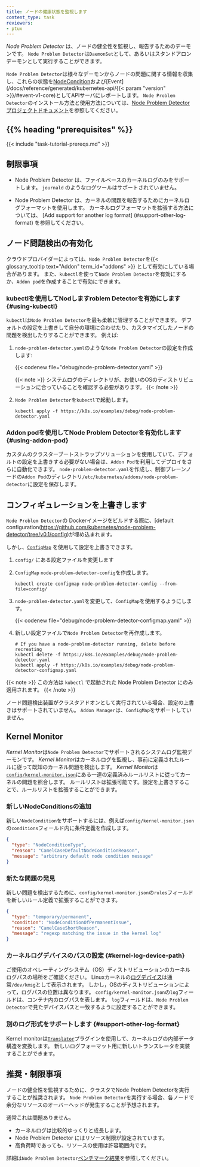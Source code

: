 ```yaml
---
title: ノードの健康状態を監視します
content_type: task
reviewers:
- ptux
---
```


<!-- overview -->

*Node Problem Detector* は、ノードの健全性を監視し、報告するためのデーモンです。
`Node Problem Detector`は`DaemonSet`として、あるいはスタンドアロンデーモンとして実行することができます。

`Node Problem Detector`は様々なデーモンからノードの問題に関する情報を収集し、これらの状態を[NodeCondition](/docs/concepts/architecture/nodes/#condition)および[Event](/docs/reference/generated/kubernetes-api/{{< param "version" >}}/#event-v1-core)としてAPIサーバにレポートします。
`Node Problem Detector`のインストール方法と使用方法については、[Node Problem Detectorプロジェクトドキュメント](https://github.com/kubernetes/node-problem-detector)を参照してください。

## {{% heading "prerequisites" %}}

{{< include "task-tutorial-prereqs.md" >}}

<!-- steps -->

## 制限事項

* Node Problem Detector は、ファイルベースのカーネルログのみをサポートします。
  `journald` のようなログツールはサポートされていません。

* Node Problem Detector は、カーネルの問題を報告するためにカーネルログフォーマットを使用します。
  カーネルログフォーマットを拡張する方法については、 [Add support for another log format] (#support-other-log-format) を参照してください。

## ノード問題検出の有効化

クラウドプロバイダーによっては、`Node Problem Detector`を{{< glossary_tooltip text="Addon" term_id="addons" >}} として有効にしている場合があります。
また、`kubectl`を使って`Node Problem Detector`を有効にするか、`Addon pod`を作成することで有効にできます。

### kubectlを使用してNodしますroblem Detectorを有効にします {#using-kubectl}

`kubectl`は`Node Problem Detector`を最も柔軟に管理することができます。
デフォルトの設定を上書きして自分の環境に合わせたり、カスタマイズしたノードの問題を検出したりすることができます。
例えば:

1. `node-problem-detector.yaml`のような`Node Problem Detector`の設定を作成します:

   {{< codenew file="debug/node-problem-detector.yaml" >}}

   {{< note >}}
   システムログのディレクトリが、お使いのOSのディストリビューションに合っていることを確認する必要があります。
   {{< /note >}}

1. `Node Problem Detector`を`kubectl`で起動します。

   ```shell
   kubectl apply -f https://k8s.io/examples/debug/node-problem-detector.yaml
   ```

### Addon podを使用してNode Problem Detectorを有効化します {#using-addon-pod}

カスタムのクラスターブートストラップソリューションを使用していて、デフォルトの設定を上書きする必要がない場合は、`Addon Pod`を利用してデプロイをさらに自動化できます。
`node-problem-detector.yaml`を作成し、制御プレーンノードの`Addon Pod`のディレクトリ`/etc/kubernetes/addons/node-problem-detector`に設定を保存します。

## コンフィギュレーションを上書きします

`Node Problem Detector`の Dockerイメージをビルドする際に、[default configuration(https://github.com/kubernetes/node-problem-detector/tree/v0.1/config)が埋め込まれます。

しかし、[`ConfigMap`](/docs/tasks/configure-pod-container/configure-pod-configmap/) を使用して設定を上書きできます。


1. `config/` にある設定ファイルを変更します
1. `ConfigMap` `node-problem-detector-config`を作成します。

   ```shell
   kubectl create configmap node-problem-detector-config --from-file=config/
   ```

1. `node-problem-detector.yaml`を変更して、`ConfigMap`を使用するようにします。

   {{< codenew file="debug/node-problem-detector-configmap.yaml" >}}

1. 新しい設定ファイルで`Node Problem Detector`を再作成します。

   ```shell
   # If you have a node-problem-detector running, delete before recreating
   kubectl delete -f https://k8s.io/examples/debug/node-problem-detector.yaml
   kubectl apply -f https://k8s.io/examples/debug/node-problem-detector-configmap.yaml
   ```

{{< note >}}
この方法は `kubectl` で起動された Node Problem Detector にのみ適用されます。
{{< /note >}}

ノード問題検出装置がクラスタアドオンとして実行されている場合、設定の上書きはサポートされていません。
`Addon Manager`は、`ConfigMap`をサポートしていません。

## Kernel Monitor

*Kernel Monitor*は`Node Problem Detector`でサポートされるシステムログ監視デーモンです。
*Kernel Monitor*はカーネルログを監視し、事前に定義されたルールに従って既知のカーネル問題を検出します。
*Kernel Monitor*は[`config/kernel-monitor.json`](https://github.com/kubernetes/node-problem-detector/blob/v0.1/config/kernel-monitor.json)にある一連の定義済みルールリストに従ってカーネルの問題を照合します。
ルールリストは拡張可能です。設定を上書きすることで、ルールリストを拡張することができます。

### 新しいNodeConditionsの追加

新しい`NodeCondition`をサポートするには、例えば`config/kernel-monitor.json`の`conditions`フィールド内に条件定義を作成します。

```json
{
  "type": "NodeConditionType",
  "reason": "CamelCaseDefaultNodeConditionReason",
  "message": "arbitrary default node condition message"
}
```

### 新たな問題の発見

新しい問題を検出するために、`config/kernel-monitor.json`の`rules`フィールドを新しいルール定義で拡張することができます。

```json
{
  "type": "temporary/permanent",
  "condition": "NodeConditionOfPermanentIssue",
  "reason": "CamelCaseShortReason",
  "message": "regexp matching the issue in the kernel log"
}
```

### カーネルログデバイスのパスの設定 {#kernel-log-device-path}

ご使用のオペレーティングシステム（OS）ディストリビューションのカーネルログパスの場所をご確認ください。
Linuxカーネルの[ログデバイス](https://www.kernel.org/doc/Documentation/ABI/testing/dev-kmsg)は通常`/dev/kmsg`として表示されます。
しかし，OSのディストリビューションによって，ログパスの位置は異なります。
`config/kernel-monitor.json`の`log`フィールドは、コンテナ内のログパスを表します。
`log`フィールドは、`Node Problem Detector`で見たデバイスパスと一致するように設定することができます。

### 別のログ形式をサポートします {#support-other-log-format}

Kernel monitorは[`Translator`](https://github.com/kubernetes/node-problem-detector/blob/v0.1/pkg/kernelmonitor/translator/translator.go)プラグインを使用して、カーネルログの内部データ構造を変換します。
新しいログフォーマット用に新しいトランスレータを実装することができます。

<!-- discussion -->

## 推奨・制限事項

ノードの健全性を監視するために、クラスタでNode Problem Detectorを実行することが推奨されます。
`Node Problem Detector`を実行する場合、各ノードで余分なリソースのオーバーヘッドが発生することが予想されます。

通常これは問題ありません。

* カーネルログは比較的ゆっくりと成長します。
* Node Problem Detector にはリソース制限が設定されています。
* 高負荷時であっても、リソースの使用は許容範囲内です。

詳細は`Node Problem Detector`[ベンチマーク結果](https://github.com/kubernetes/node-problem-detector/issues/2#issuecomment-220255629)を参照してください。
